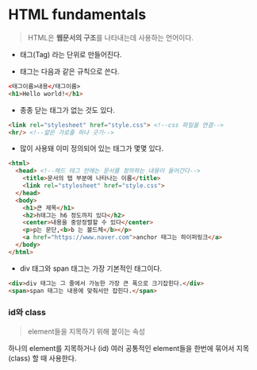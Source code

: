 # HTML fundamentals

>HTML은 **웹문서의 구조**를 나타내는데 사용하는 언어이다.

* 태그(Tag) 라는 단위로 만들어진다. 

* 태그는 다음과 같은 규칙으로 쓴다.
```html
<태그이름>내용</태그이름>
<h1>Hello world!</h1>
```

* 종종 닫는 태그가 없는 것도 있다.
```html
<link rel="stylesheet" href="style.css"> <!--css 파일을 연결-->
<hr/> <!--얇은 가로줄 하나 긋기-->
```

* 많이 사용돼 이미 정의되어 있는 태그가 몇몇 있다.
```html
<html>
  <head> <!--헤드 태그 안에는 문서를 정의하는 내용이 들어간다-->
    <title>문서의 탭 부분에 나타나는 이름</title>
    <link rel="stylesheet" href="style.css"> 
  </head>
  <body>
    <h1>큰 제목</h1>
    <h2>h태그는 h6 정도까지 있다</h2>
    <center>내용을 중앙정렬할 수 있다</center>
    <p>p는 문단,<b>b 는 볼드체</b></p>
    <a href="https://www.naver.com">anchor 태그는 하이퍼링크</a>
  </body>
</html>
```

* div 태그와 span 태그는 가장 기본적인 태그이다.
```html
<div>div 태그는 그 줄에서 가능한 가장 큰 폭으로 크기잡힌다.</div>
<span>span 태그는 내용에 맞춰서만 잡힌다.</span>
```

### id와 class
> element들을 지목하기 위해 붙이는 속성

하나의 element를 지목하거나 (id) 
여러 공통적인 element들을 한번에 묶어서 지목 (class) 할 때 사용한다. 